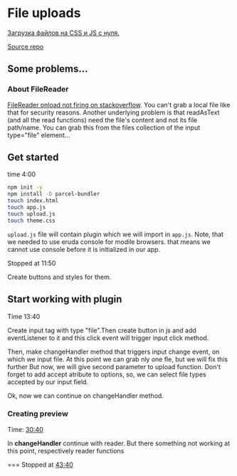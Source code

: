 # File uploads

[Загрузка файлов на CSS  и JS с нуля.](https://www.youtube.com/watch?v=5vx2PVClSVU)

[Source repo](https://github.com/vladilenm/upload-images)

## Some problems...

### About FileReader
[FileReader onload not firing on stackoverflow](https://stackoverflow.com/questions/18542907/javascript-filereader-onload-not-firing). You can't grab a local file like that for security reasons. Another underlying problem is that readAsText (and all the read functions) need the file's content and not its file path/name. You can grab this from the files collection of the input type="file" element...

## Get started
time 4:00

```sh
npm init -y
npm install -D parcel-bundler
touch index.html
touch app.js
touch upload.js
touch theme.css
```

`upload.js` file will contain plugin which we will import in `app.js`. Note, that we needed to use eruda console for modile browsers. that means we cannot use console before it is initialized in our app.

Stopped at 11:50

Create buttons and styles for them.

## Start working with plugin

Time 13:40

Create input tag with type "file".Then create button in js and add eventListener to it and this click event will trigger input click method.

Then, make changeHandler method that triggers input change event, on which we input file. At this point we can grab nly one fle, but we will fix this further But now, we will give second parameter to upload function. Don't forget to add accept atribute to options, so, we can select file types accepted by our input field.

Ok, now we can continue on changeHandler method.

### Creating preview
Time: [30:40](https://www.youtube.com/watch?v=5vx2PVClSVU&t=1840s)

In **changeHandler** continue with reader.
But there something not working at this point, respectively reader functions



===
Stopped at  [43:40](https://www.youtube.com/watch?v=5vx2PVClSVU&t=2620s)
